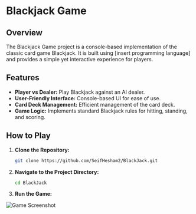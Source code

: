 # Blackjack Game

## Overview

The Blackjack Game project is a console-based implementation of the classic card game Blackjack. It is built using [insert programming language] and provides a simple yet interactive experience for players.

## Features

- **Player vs Dealer:** Play Blackjack against an AI dealer.
- **User-Friendly Interface:** Console-based UI for ease of use.
- **Card Deck Management:** Efficient management of the card deck.
- **Game Logic:** Implements standard Blackjack rules for hitting, standing, and scoring.

## How to Play

1. **Clone the Repository:**
    ```bash
    git clone https://github.com/SeifHesham2/BlackJack.git
    ```

2. **Navigate to the Project Directory:**
    ```bash
    cd BlackJack
    ```

3. **Run the Game:**


![Game Screenshot](https://github.com/SeifHesham2/BlackJack/raw/main/screenshots/game_screenshot.png)
